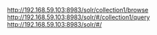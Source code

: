 http://192.168.59.103:8983/solr/collection1/browse
http://192.168.59.103:8983/solr/#/collection1/query
http://192.168.59.103:8983/solr/#/


